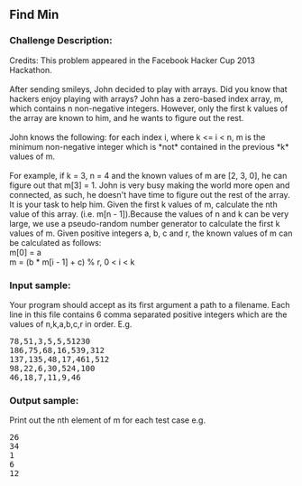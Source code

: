 <h2>Find Min</h2>

<h3>Challenge Description:</h3>
<p>
    Credits: This problem appeared in the Facebook Hacker Cup 2013 Hackathon.
<br>
<br>
    After sending smileys, John decided to play with arrays. Did you know that hackers enjoy playing with arrays?
    John has a zero-based index array, m, which contains n non-negative integers.
    However, only the first k values of the array are known to him, and he wants to figure out the rest.
<br>
<br>
    John knows the following: for each index i, where k &lt;= i &lt; n, m is the minimum non-negative integer which
    is *not* contained in the previous *k* values of m.
<br>
<br>
    For example, if k = 3, n = 4 and the known values of m are [2, 3, 0], he can figure out that m[3] = 1.
    John is very busy making the world more open and connected, as such,
    he doesn&apos;t have time to figure out the rest of the array.
    It is your task to help him. Given the first k values of m, calculate the nth value of this array.
    (i.e. m[n - 1]).Because the values of n and k can be very large, we use a pseudo-random number generator to
    calculate the first k values of m. Given positive integers a, b, c and r, the known values of m
    can be calculated as follows:
<br>
    m[0] = a
<br>
    m = (b * m[i - 1] + c) % r, 0 &lt; i &lt; k

<br>
</p>

<h3>Input sample:</h3>
<p>
    Your program should accept as its first argument a path to a filename.
    Each line in this file contains 6 comma separated positive integers which are the values of n,k,a,b,c,r in order. E.g.
</p>
<pre>78,51,3,5,5,51230
186,75,68,16,539,312
137,135,48,17,461,512
98,22,6,30,524,100
46,18,7,11,9,46</pre>

<h3>Output sample:</h3>

<p>
    Print out the nth element of m for each test case e.g.
</p>

<pre>26
34
1
6
12</pre>